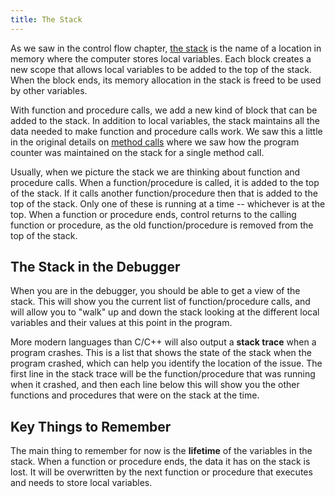 ```yaml
---
title: The Stack
---
```


As we saw in the control flow chapter, [the stack](/book/part-1-instructions/3-control-flow/1-concepts/02-1-scope) is the name of a location in memory where the computer stores local variables. Each block creates a new scope that allows local variables to be added to the top of the stack. When the block ends, its memory allocation in the stack is freed to be used by other variables.

With function and procedure calls, we add a new kind of block that can be added to the stack. In addition to local variables, the stack maintains all the data needed to make function and procedure calls work. We saw this a little in the original details on [method calls](/book/part-1-instructions/1-sequence-and-data/1-concepts/03-method-call) where we saw how the program counter was maintained on the stack for a single method call.

Usually, when we picture the stack we are thinking about function and procedure calls. When a function/procedure is called, it is added to the top of the stack. If it calls another function/procedure then that is added to the top of the stack. Only one of these is running at a time -- whichever is at the top. When a function or procedure ends, control returns to the calling function or procedure, as the old function/procedure is removed from the top of the stack.

## The Stack in the Debugger

When you are in the debugger, you should be able to get a view of the stack. This will show you the current list of function/procedure calls, and will allow you to "walk" up and down the stack looking at the different local variables and their values at this point in the program.

More modern languages than C/C++ will also output a **stack trace** when a program crashes. This is a list that shows the state of the stack when the program crashed, which can help you identify the location of the issue. The first line in the stack trace will be the function/procedure that was running when it crashed, and then each line below this will show you the other functions and procedures that were on the stack at the time.

## Key Things to Remember

The main thing to remember for now is the **lifetime** of the variables in the stack. When a function or procedure ends, the data it has on the stack is lost. It will be overwritten by the next function or procedure that executes and needs to store local variables.
